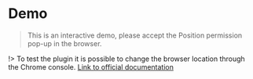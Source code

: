 # Demo


>This is an interactive demo, please accept the Position permission pop-up in the browser.

!> To test the plugin it is possible to change the browser location through the Chrome console. [Link to official documentation](https://developers.google.com/web/tools/chrome-devtools/device-mode/device-input-and-sensors)

<vuep template="#base"></vuep>

<script v-pre type="text/x-template" id="base">
  <template>
    <div>

      <div>
        {{state.geolocation.lat}}
        {{state.geolocation.lng}}
      </div>

      <div>
        {{state.geolocation.error}}
      </div>

      <div>
        {{state.geolocation.watchID}}
      </div>

      <div>
        <button @click="clearWatch"> Clear Watch </button>
        <button @click="watchPosition"> Watch Position </button>
        <button @click="getCurrentPosition"> Get Current Position </button>
      </div>

    </div>
  </template>

  <script>
    import VuexGeolocation from './code/vuex-geolocation.js';
    import GeolocationUtilities from './code/geolocation-utilities.js';

    const options = {
      autoWatch: true,
      moduleName: 'geolocation',
      enableHighAccuracy: true,
      maximumAge: 30000,
      timeout: 27000
    }
    const store = new Vuex.Store({});
    VuexGeolocation.sync(store, options);


    module.exports = {
      data: function () {
        return {
          state: store.state
        }
      },
      methods: {
        clearWatch () {
          VuexGeolocation.clearWatch();
        },
        watchPosition () {
          VuexGeolocation.watchPosition();
        },
        getCurrentPosition () {
          VuexGeolocation.getCurrentPosition();
        }
      }
    }
  </script>
</script>
